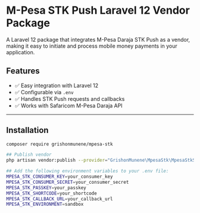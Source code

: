 # M-Pesa STK Push Laravel 12 Vendor Package

A Laravel 12 package that integrates M-Pesa Daraja STK Push as a vendor, making it easy to initiate and process mobile money payments in your application.

## Features
- ✅ Easy integration with Laravel 12
- ✅ Configurable via `.env`
- ✅ Handles STK Push requests and callbacks
- ✅ Works with Safaricom M-Pesa Daraja API

---

## Installation

```bash
composer require grishonmunene/mpesa-stk

## Publish vendor
php artisan vendor:publish --provider="GrishonMunene\MpesaStk\MpesaStkServiceProvider"

## Add the following environment variables to your .env file:
MPESA_STK_CONSUMER_KEY=your_consumer_key
MPESA_STK_CONSUMER_SECRET=your_consumer_secret
MPESA_STK_PASSKEY=your_passkey
MPESA_STK_SHORTCODE=your_shortcode
MPESA_STK_CALLBACK_URL=your_callback_url
MPESA_STK_ENVIRONMENT=sandbox

